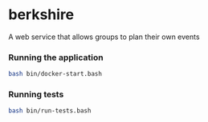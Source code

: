 # berkshire #

A web service that allows groups to plan their own events

### Running the application ###

```bash
bash bin/docker-start.bash
```

### Running tests ####
```bash
bash bin/run-tests.bash
```

